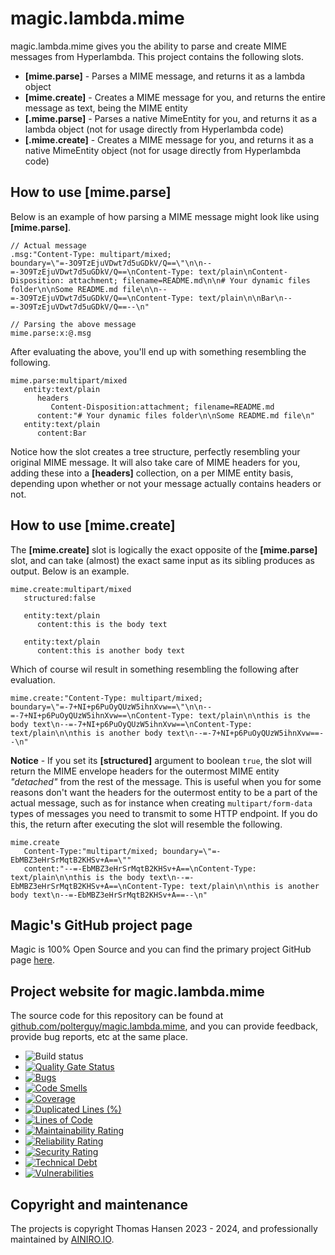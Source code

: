 # magic.lambda.mime

magic.lambda.mime gives you the ability to parse and create MIME messages from Hyperlambda.
This project contains the following slots.

* __[mime.parse]__ - Parses a MIME message, and returns it as a lambda object
* __[mime.create]__ - Creates a MIME message for you, and returns the entire message as text, being the MIME entity
* __[.mime.parse]__ - Parses a native MimeEntity for you, and returns it as a lambda object (not for usage directly from Hyperlambda code)
* __[.mime.create]__ - Creates a MIME message for you, and returns it as a native MimeEntity object (not for usage directly from Hyperlambda code)

## How to use [mime.parse]

Below is an example of how parsing a MIME message might look like using **[mime.parse]**.

```
// Actual message
.msg:"Content-Type: multipart/mixed; boundary=\"=-3O9TzEjuVDwt7d5uGDkV/Q==\"\n\n--=-3O9TzEjuVDwt7d5uGDkV/Q==\nContent-Type: text/plain\nContent-Disposition: attachment; filename=README.md\n\n# Your dynamic files folder\n\nSome README.md file\n\n--=-3O9TzEjuVDwt7d5uGDkV/Q==\nContent-Type: text/plain\n\nBar\n--=-3O9TzEjuVDwt7d5uGDkV/Q==--\n"

// Parsing the above message
mime.parse:x:@.msg
```

After evaluating the above, you'll end up with something resembling the following.

```
mime.parse:multipart/mixed
   entity:text/plain
      headers
         Content-Disposition:attachment; filename=README.md
      content:"# Your dynamic files folder\n\nSome README.md file\n"
   entity:text/plain
      content:Bar
```

Notice how the slot creates a tree structure, perfectly resembling your original MIME message. It will also take care of
MIME headers for you, adding these into a **[headers]** collection, on a per MIME entity basis, depending upon whether or not
your message actually contains headers or not.

## How to use [mime.create]

The **[mime.create]** slot is logically the exact opposite of the **[mime.parse]** slot, and can take (almost) the exact
same input as its sibling produces as output. Below is an example.

```
mime.create:multipart/mixed
   structured:false

   entity:text/plain
      content:this is the body text
      
   entity:text/plain
      content:this is another body text
```

Which of course wil result in something resembling the following after evaluation.

```
mime.create:"Content-Type: multipart/mixed; boundary=\"=-7+NI+p6PuOyQUzW5ihnXvw==\"\n\n--=-7+NI+p6PuOyQUzW5ihnXvw==\nContent-Type: text/plain\n\nthis is the body text\n--=-7+NI+p6PuOyQUzW5ihnXvw==\nContent-Type: text/plain\n\nthis is another body text\n--=-7+NI+p6PuOyQUzW5ihnXvw==--\n"
```

**Notice** - If you set its **[structured]** argument to boolean `true`, the slot will return the MIME envelope headers
for the outermost MIME entity _"detached"_ from the rest of the message. This is useful when you for some reasons don't want
the headers for the outermost entity to be a part of the actual message, such as for instance when creating `multipart/form-data`
types of messages you need to transmit to some HTTP endpoint. If you do this, the return after executing the slot will
resemble the following.

```
mime.create
   Content-Type:"multipart/mixed; boundary=\"=-EbMBZ3eHrSrMqtB2KHSv+A==\""
   content:"--=-EbMBZ3eHrSrMqtB2KHSv+A==\nContent-Type: text/plain\n\nthis is the body text\n--=-EbMBZ3eHrSrMqtB2KHSv+A==\nContent-Type: text/plain\n\nthis is another body text\n--=-EbMBZ3eHrSrMqtB2KHSv+A==--\n"
```

## Magic's GitHub project page

Magic is 100% Open Source and you can find the primary project GitHub page [here](https://github.com/polterguy/magic).

## Project website for magic.lambda.mime

The source code for this repository can be found at [github.com/polterguy/magic.lambda.mime](https://github.com/polterguy/magic.lambda.mime), and you can provide feedback, provide bug reports, etc at the same place.

- ![Build status](https://github.com/polterguy/magic.lambda.mime/actions/workflows/build.yaml/badge.svg)
- [![Quality Gate Status](https://sonarcloud.io/api/project_badges/measure?project=polterguy_magic.lambda.mime&metric=alert_status)](https://sonarcloud.io/dashboard?id=polterguy_magic.lambda.mime)
- [![Bugs](https://sonarcloud.io/api/project_badges/measure?project=polterguy_magic.lambda.mime&metric=bugs)](https://sonarcloud.io/dashboard?id=polterguy_magic.lambda.mime)
- [![Code Smells](https://sonarcloud.io/api/project_badges/measure?project=polterguy_magic.lambda.mime&metric=code_smells)](https://sonarcloud.io/dashboard?id=polterguy_magic.lambda.mime)
- [![Coverage](https://sonarcloud.io/api/project_badges/measure?project=polterguy_magic.lambda.mime&metric=coverage)](https://sonarcloud.io/dashboard?id=polterguy_magic.lambda.mime)
- [![Duplicated Lines (%)](https://sonarcloud.io/api/project_badges/measure?project=polterguy_magic.lambda.mime&metric=duplicated_lines_density)](https://sonarcloud.io/dashboard?id=polterguy_magic.lambda.mime)
- [![Lines of Code](https://sonarcloud.io/api/project_badges/measure?project=polterguy_magic.lambda.mime&metric=ncloc)](https://sonarcloud.io/dashboard?id=polterguy_magic.lambda.mime)
- [![Maintainability Rating](https://sonarcloud.io/api/project_badges/measure?project=polterguy_magic.lambda.mime&metric=sqale_rating)](https://sonarcloud.io/dashboard?id=polterguy_magic.lambda.mime)
- [![Reliability Rating](https://sonarcloud.io/api/project_badges/measure?project=polterguy_magic.lambda.mime&metric=reliability_rating)](https://sonarcloud.io/dashboard?id=polterguy_magic.lambda.mime)
- [![Security Rating](https://sonarcloud.io/api/project_badges/measure?project=polterguy_magic.lambda.mime&metric=security_rating)](https://sonarcloud.io/dashboard?id=polterguy_magic.lambda.mime)
- [![Technical Debt](https://sonarcloud.io/api/project_badges/measure?project=polterguy_magic.lambda.mime&metric=sqale_index)](https://sonarcloud.io/dashboard?id=polterguy_magic.lambda.mime)
- [![Vulnerabilities](https://sonarcloud.io/api/project_badges/measure?project=polterguy_magic.lambda.mime&metric=vulnerabilities)](https://sonarcloud.io/dashboard?id=polterguy_magic.lambda.mime)

## Copyright and maintenance

The projects is copyright Thomas Hansen 2023 - 2024, and professionally maintained by [AINIRO.IO](https://ainiro.io).
